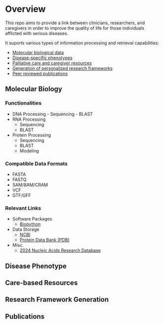 # Overview

This repo aims to provide a link between clinicians, researchers, and caregivers in order to improve the quality of life for those individuals afflicted with serious diseases.

It suports various types of information processing and retrieval capabilities:
  - [Molecular biological data](#Molecular-Biology)
  - [Disease-specific phenotypes](#Disease-Phenotype)
  - [Palliative care and caregiver resources](#Care-based-Resources)
  - [Generation of personalized research frameworks](#Research-Framework-Generation)
  - [Peer reviewed publications](#Publications)

## Molecular Biology
### Functionalities
   - DNA Processing
    - Sequencing
    - BLAST
  - RNA Processing
    - Sequencing
    - BLAST
  - Protein Processing
    - Sequencing
    - BLAST
    - Modeling
### Compatible Data Formats
  - FASTA
  - FASTQ
  - SAM/BAM/CRAM
  - VCF
  - GTF/GFF
### Relevant Links
  - Software Packages
    - [Biopython](https://biopython.org/docs/latest/index.html)
  - Data Storage
    - [NCBI](https://www.ncbi.nlm.nih.gov/)
    - [Protein Data Bank (PDB)](https://www.rcsb.org/)
  - Misc.
    - [2024 Nucleic Acids Research Database](https://academic.oup.com/nar/article/52/D1/D1/7456037)


## Disease Phenotype

## Care-based Resources

## Research Framework Generation

## Publications
  